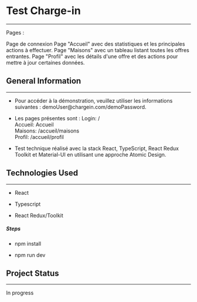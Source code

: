 <h1>Test Charge-in</h1>
<hr><p>Pages :</p>
<p>Page de connexion Page "Accueil" avec des statistiques et les principales actions à effectuer. Page "Maisons" avec un tableau listant toutes les offres entrantes. Page "Profil" avec les détails d'une offre et des actions pour mettre à jour certaines données.</p><h2>General Information</h2>
<hr><ul>
<li>Pour accéder à la démonstration, veuillez utiliser les informations suivantes : demoUser@chargein.com/demoPassword.</li>
</ul><ul>
<li>Les pages présentes sont :
Login: /
</br>
Accueil: Accueil
</br>
Maisons: /accueil/maisons
</br>
Profil: /accueil/profil 
</li>
</ul><ul>
<li>Test technique réalisé avec la stack React, TypeScript, React Redux Toolkit et Material-UI en utilisant une approche Atomic Design.</li>
</ul><h2>Technologies Used</h2>
<hr><ul>
<li>React</li>
</ul><ul>
<li>Typescript</li>
</ul><ul>
<li>React Redux/Toolkit</li>
</ul><h5>Steps</h5><ul>
<li>npm install</li>
</ul><ul>
<li>npm run dev</li>
</ul><h2>Project Status</h2>
<hr><p>In progress</p>
